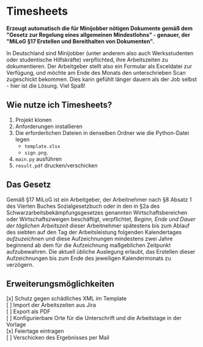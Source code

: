 # Timesheets

**Erzeugt automatisch die für Minijobber nötigen Dokumente gemäß dem "Gesetz zur Regelung eines allgemeinen Mindestlohns" - genauer, der "MiLoG §17 Erstellen und Bereithalten von Dokumenten".**

In Deutschland sind Minijobber (unter anderem also auch Werksstudenten oder studentische Hilfskräfte) verpflichted, ihre Arbeitszeiten zu dokumentieren.
Der Arbeitgeber stellt also ein Formular als Exceldatei zur Verfügung, und möchte am Ende des Monats den unterschrieben Scan zugeschickt bekommen.
Dies kann gefühlt länger dauern als der Job selbst - hier ist die Lösung.
Viel Spaß!

## Wie nutze ich Timesheets?

1. Projekt klonen
2. Anforderungen installieren
3. Die erforderlichen Dateien in denselben Ordner wie die Python-Datei legen
   - `template.xlsx`
   - `sign.png`.
4. `main.py` ausführen
5. `result.pdf` drucken/verschicken

## Das Gesetz

Gemäß §17 MiLoG ist ein Arbeitgeber, der Arbeitnehmer nach §8 Absatz 1 des Vierten Buches Sozialgesetzbuch oder in den in §2a des Schwarzarbeitsbekämpfungsgesetzes genannten Wirtschaftsbereichen oder Wirtschaftszweigen beschäftigt, verpflichtet, _Beginn, Ende und Dauer der täglichen Arbeitszeit_ dieser Arbeitnehmer spätestens bis zum Ablauf des siebten auf den Tag der Arbeitsleistung folgenden Kalendertages _aufzuzeichnen_ und diese Aufzeichnungen mindestens zwei Jahre beginnend ab dem für die Aufzeichnung maßgeblichen Zeitpunkt aufzubewahren.
Die aktuell übliche Auslegung erlaubt, das Erstellen dieser Aufzeichnungen bis zum Ende des jeweiligen Kalendermonats zu verzögern.

## Erweiterungsmöglichkeiten

[x] Schutz gegen schädliches XML im Template  
[ ] Import der Arbeitszeiten aus Jira  
[ ] Export als PDF  
[ ] Konfigurierbare Orte für die Unterschrift und die Arbeitstage in der Vorlage  
[x] Feiertage eintragen  
[ ] Verschicken des Ergebnisses per Mail
